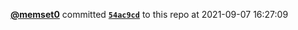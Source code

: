  <a href=https://github.com/memset0><strong>@memset0</strong></a>  committed <a href=https://github.com/memset0/memset0/commit/54ac9cd59e8d65637cd64abc9e0cefbeb26d32ed><strong><code>54ac9cd</code></strong></a> to this repo  at 2021-09-07 16:27:09 
